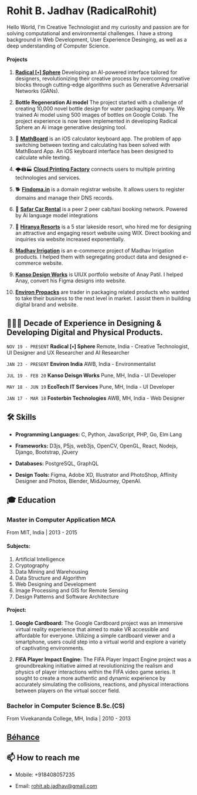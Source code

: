 Rohit B. Jadhav (RadicalRohit)
===

Hello World, I'm Creative Technologist and my curiosity and passion are for solving computational and environmental challenges. I have a strong background in Web Development, User Experience Desinging, as well as a deep understanding of Computer Science.





#### **Projects**

1. **[Radical [•] Sphere](https://www.RadicalSphere.com/)** Developing an AI-powered interface tailored for designers, revolutionizing their creative process by overcoming creative blocks through cutting-edge algorithms such as Generative Adversarial Networks (GANs).

2. **Bottle Regeneration Ai model** The project started with a challenge of creating 10,000 novel bottle design for water packaging company. We trained Ai model using 500  images of bottles on Google Colab. The project experience is now been implemented in developing Radical Sphere an Ai  image generative designing tool.

3. 🧮 **[MathBoard](https://radicalrohit.github.io/MathBoard)** is an iOS  calculator keyboard app. The problem of app switching between texting and calculating has been solved with MathBoard App. An iOS keyboard interface has been designed to calculate while texting.

4. 🌩🖨🏭 **[Cloud Printing Factory](https://www.cloudprintingfactory.com/)** connects users to multiple printing technologies and services. 

5. 🐕 **[Findoma.in](https://www.findoma.in/)** is a domain registrar website. It allows users to register domains and manage their DNS records.

6. 🚖 **[Safar Car Rental]()** is a peer 2 peer cab/taxi booking network. Powered by Ai language model integrations 

7. 🏩 **[Hiranya Resorts](https://www.hiranyaresorts.com)** is a 5 star lakeside resort, who hired me for designing an attractive and engaging resort website using WIX. Direct booking and inquiries via website increased exponentially.

8. **[Madhav Irrigation](https://radicalrohit.github.io/Madhav-Irrigation)** is an e-commerce project of Madhav Irrigation products. I helped them with segregating product data and designed e-commerce website.

9. **[Kanso Design Works](https://kansodesignworks.co/)** is UIUX portfolio website of Anay Patil.
I helped Anay, convert his Figma designs into website.

10. **[Environ Propacks](https://environ-propack.web.app)** are trader in packaging related products who wanted to take their business to the next level in market. I assist them in building digital brand and website. 




## 👨🏻‍💻 Decade of Experience in Designing & Developing Digital and Physical Products. 

```NOV 19 - PRESENT```  **Radical [•] Sphere** Remote, India - Creative Technologist, UI Designer and UX Researcher and AI Researcher

```JAN 23 - PRESENT```  **Environ India** AWB, India - Environmentalist



```JUL 19 - FEB 20```  **Kanso Deisgn Works** Pune, MH, India - UI Developer 

```MAY 18 - JUN 19```  **EcoTech IT Services** Pune, MH, India - UI Developer 

```JAN 17 - MAR 18```  **Fosterbin Technologies** AWB, MH, India - Web Designer



## 🛠 Skills
- **Programming Languages:** C, Python, JavaScript, PHP, Go, Elm Lang 

- **Frameworks:** D3js, P5js, web3js, OpenCV, OpenGL, React, Nodejs, Django, Bootstrap, jQuery

- **Databases:** PostgreSQL, GraphQL

- **Design Tools:** Figma, Adobe XD, Illustrator and PhotoShop, Affinity Designer and Photos, Blender, MidJourney, OpenAI.


## 🎓 Education

### Master in Computer Application MCA
From MIT, India | 2013 - 2015 

#### Subjects:
  1. Artificial Intelligence
  2. Cryptography
  3. Data Mining and Warehousing
  4. Data Structure and Algorithm
  5. Web Designing and Development
  6. Image Processing and GIS for Remote Sensing
  7. Design Patterns and Software Architecture

#### Project:
  1. **Google Cardboard:** The Google Cardboard project was an immersive virtual reality experience that aimed to make VR accessible and affordable for everyone. Utilizing a simple cardboard viewer and a smartphone, users could step into a virtual world and explore a variety of captivating environments.

  2. **FIFA Player Impact Engine:** The FIFA Player Impact Engine project was a groundbreaking initiative aimed at revolutionizing the realism and physics of player interactions within the FIFA video game series. It sought to create a more authentic and dynamic experience by accurately simulating the collisions, reactions, and physical interactions between players on the virtual soccer field.



### Bachelor in Computer Science B.Sc.(CS)
From Vivekananda College, MH, India | 2010 - 2013


## [Béhance](https://www.behance.net/radicalrohit)


## 📫 How to reach me
- Mobile: +918408057235
- Email: rohit.ab.jadhav@gmail.com







    <!-- 
    - Developed an AI-powered interface tailored for designers, revolutionizing their creative process by overcoming creative blocks through cutting-edge algorithms such as Generative Adversarial Networks (GANs).
    - The interface generates novel designs with each click, leveraging state-of-the-art techniques.
    - The interface is powered by a GAN model trained on a dataset of 1.5 million images from the web.
    - It is a web-based tool that allows users to create interfaces for their applications.

    - For this project, I have been trying and optimizing GPU allocation and minimized computational requirements to enhance performance, ensuring seam-less operations of the system.
    - Explored opportunities to integrate the model into web3 technology, leading the way for decentralized and distributed implementation -->
